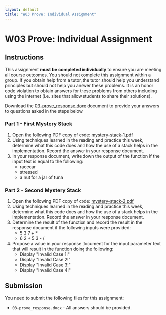 ```yaml
---
layout: default
title: "W03 Prove: Individual Assignment"
---
```


# W03 Prove: Individual Assignment
## Instructions
This assignment **must be completed individually** to ensure you are meeting all course outcomes. You should not complete this assignment within a group. If you obtain help from a tutor, the tutor should help you understand principles but should not help you answer these problems. It is an honor code violation to obtain answers for these problems from others including using the internet (i.e. sites that allow students to share their solutions).

Download the [03-prove_response.docx](03-prove_response.docx) document to provide your answers to questions asked in the steps below.

### Part 1 - First Mystery Stack
1. Open the following PDF copy of code: [mystery-stack-1.pdf](mystery-stack-1.pdf)
2. Using techniques learned in the reading and practice this week, determine what this code does and how the use of a stack helps in the implementation. Record the answer in your response document.
3. In your response document, write down the output of the function if the input text is equal to the following:
    * racecar
    * stressed
    * a nut for a jar of tuna

### Part 2 - Second Mystery Stack
1. Open the following PDF copy of code: [mystery-stack-2.pdf](mystery-stack-2.pdf)
2. Using techniques learned in the reading and practice this week, determine what this code does and how the use of a stack helps in the implementation. Record the answer in your response document.
3. Determine the result of the function and record the result in the response document if the following inputs were provided:
    * 5 3 7 + *
    * 6 2 + 5 3 - /
4. Propose a value in your response document for the input parameter text that will result in the function doing the following:
    * Display "Invalid Case 1!"
    * Display "Invalid Case 2!"
    * Display "Invalid Case 3!"
    * Display "Invalid Case 4!"

## Submission
You need to submit the following files for this assignment:
* `03-prove_response.docx` - All answers should be provided.
